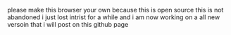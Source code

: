 please make this browser your own because this is open source
this is not abandoned i just lost intrist for a while and i am now working on a all new versoin that i will post on this github page
